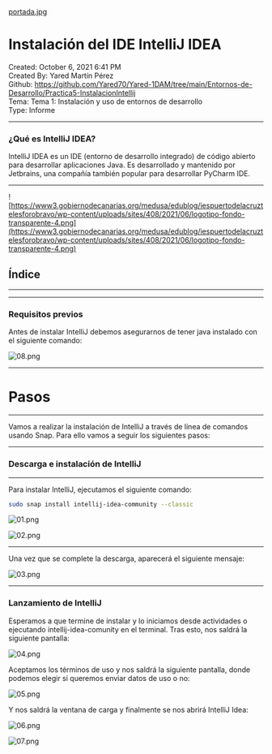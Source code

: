 [portada.jpg](imagenes/portada.jpg)

# Instalación del IDE IntelliJ IDEA

Created: October 6, 2021 6:41 PM  
Created By: Yared Martín Pérez  
Github: https://github.com/Yared70/Yared-1DAM/tree/main/Entornos-de-Desarrollo/Practica5-InstalacionIntellij  
Tema: Tema 1: Instalación y uso de entornos de desarrollo  
Type: Informe  

---

### ¿Qué es IntelliJ IDEA?

IntelliJ IDEA es un IDE (entorno de desarrollo integrado) de código  abierto para desarrollar aplicaciones Java. Es desarrollado y mantenido por Jetbrains, una compañía también popular para desarrollar PyCharm IDE.

---

![https://www3.gobiernodecanarias.org/medusa/edublog/iespuertodelacruztelesforobravo/wp-content/uploads/sites/408/2021/06/logotipo-fondo-transparente-4.png](https://www3.gobiernodecanarias.org/medusa/edublog/iespuertodelacruztelesforobravo/wp-content/uploads/sites/408/2021/06/logotipo-fondo-transparente-4.png)

## Índice

---

---

### Requisitos previos

Antes de instalar IntelliJ debemos asegurarnos de tener java instalado con el siguiente comando:

![08.png](Instalacio%CC%81n%20del%20IDE%20IntelliJ%20IDEA%207e4009a54693411095851831e88c24ef/08.png)

---

# Pasos

---

Vamos a realizar la instalación de IntelliJ a través de línea de comandos usando Snap. Para ello vamos a seguir los siguientes pasos:

---

### Descarga e instalación de IntelliJ

---

Para instalar IntelliJ, ejecutamos el siguiente comando:

```bash
sudo snap install intellij-idea-community --classic
```

![01.png](Instalacio%CC%81n%20del%20IDE%20IntelliJ%20IDEA%207e4009a54693411095851831e88c24ef/01.png)

![02.png](Instalacio%CC%81n%20del%20IDE%20IntelliJ%20IDEA%207e4009a54693411095851831e88c24ef/02.png)

---

Una vez que se complete la descarga, aparecerá el siguiente mensaje:

![03.png](Instalacio%CC%81n%20del%20IDE%20IntelliJ%20IDEA%207e4009a54693411095851831e88c24ef/03.png)

---

### Lanzamiento de IntelliJ

Esperamos a que termine de instalar y lo iniciamos desde actividades o ejecutando intellij-idea-comunity en el terminal. Tras esto, nos saldrá la siguiente pantalla:

![04.png](Instalacio%CC%81n%20del%20IDE%20IntelliJ%20IDEA%207e4009a54693411095851831e88c24ef/04.png)

Aceptamos los términos de uso y nos saldrá la siguiente pantalla, donde podemos elegir si queremos enviar datos de uso o no:

![05.png](Instalacio%CC%81n%20del%20IDE%20IntelliJ%20IDEA%207e4009a54693411095851831e88c24ef/05.png)

Y nos saldrá la ventana de carga y finalmente se nos abrirá IntelliJ Idea:

![06.png](Instalacio%CC%81n%20del%20IDE%20IntelliJ%20IDEA%207e4009a54693411095851831e88c24ef/06.png)

![07.png](Instalacio%CC%81n%20del%20IDE%20IntelliJ%20IDEA%207e4009a54693411095851831e88c24ef/07.png)
